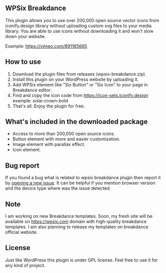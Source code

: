 ## WPSix Breakdance
This plugin allows you to use over 200,000 open source vector icons from iconify.design library without uploading custom svg files to your media library. You are able to use icons without downloading it and won't slow down your website.

Example: https://vimeo.com/891165665

## How to use

1. Download the plugin files from releases (wpsix-breakdance.zip).
2. Install this plugin on your WordPress website by uploading it.
3. Add WPSix element like "Six Button" or "Six Icon" to your page in Breakdance editor.
4. Find and copy the icon code from https://icon-sets.iconify.design example: solar:crown-bold
5. That's all. Enjoy the plugin for free.

## What's included in the downloaded package

- Access to more than 200,000 open source icons.
- Button element with more and easier customization.
- Image element with parallax effect.
- Icon element.

## Bug report
If you found a bug what is related to wpsix breakdance plugin then report it by [opening a new issue](https://github.com/wpsix/wpsix-breakdance/issues/new). It can be helpful if you mention browser version and the device type where was the issue detected.

## Note
I am working on new Breakdance templates. Soon, my fresh site will be available on https://wpsix.com domain with high-quality breakdance templates. I am also planning to release my templates on breakdance official website.

## License

Just like WordPress this plugin is under GPL license. Feel free to use it for any kind of project.
